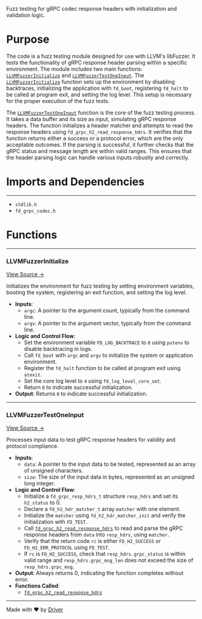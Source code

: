 <!--------------------------------------------------------------------------------->
<!-- IMPORTANT: This file is auto-generated by Driver (https://driver.ai). -------->
<!-- Manual edits may be overwritten on future commits. --------------------------->
<!--------------------------------------------------------------------------------->

Fuzz testing for gRPC codec response headers with initialization and validation logic.

# Purpose
The code is a fuzz testing module designed for use with LLVM's libFuzzer. It tests the functionality of gRPC response header parsing within a specific environment. The module includes two main functions: [`LLVMFuzzerInitialize`](<#llvmfuzzerinitialize>) and [`LLVMFuzzerTestOneInput`](<#llvmfuzzertestoneinput>). The [`LLVMFuzzerInitialize`](<#llvmfuzzerinitialize>) function sets up the environment by disabling backtraces, initializing the application with `fd_boot`, registering `fd_halt` to be called at program exit, and setting the log level. This setup is necessary for the proper execution of the fuzz tests.

The [`LLVMFuzzerTestOneInput`](<#llvmfuzzertestoneinput>) function is the core of the fuzz testing process. It takes a data buffer and its size as input, simulating gRPC response headers. The function initializes a header matcher and attempts to read the response headers using `fd_grpc_h2_read_response_hdrs`. It verifies that the function returns either a success or a protocol error, which are the only acceptable outcomes. If the parsing is successful, it further checks that the gRPC status and message length are within valid ranges. This ensures that the header parsing logic can handle various inputs robustly and correctly.
# Imports and Dependencies

---
- `stdlib.h`
- `fd_grpc_codec.h`


# Functions

---
### LLVMFuzzerInitialize<!-- {{#callable:LLVMFuzzerInitialize}} -->
[View Source →](<../../../../../src/waltz/grpc/fuzz_grpc_codec.c#L9>)

Initializes the environment for fuzz testing by setting environment variables, booting the system, registering an exit function, and setting the log level.
- **Inputs**:
    - `argc`: A pointer to the argument count, typically from the command line.
    - `argv`: A pointer to the argument vector, typically from the command line.
- **Logic and Control Flow**:
    - Set the environment variable `FD_LOG_BACKTRACE` to `0` using `putenv` to disable backtracing in logs.
    - Call `fd_boot` with `argc` and `argv` to initialize the system or application environment.
    - Register the `fd_halt` function to be called at program exit using `atexit`.
    - Set the core log level to `4` using `fd_log_level_core_set`.
    - Return `0` to indicate successful initialization.
- **Output**: Returns `0` to indicate successful initialization.


---
### LLVMFuzzerTestOneInput<!-- {{#callable:LLVMFuzzerTestOneInput}} -->
[View Source →](<../../../../../src/waltz/grpc/fuzz_grpc_codec.c#L19>)

Processes input data to test gRPC response headers for validity and protocol compliance.
- **Inputs**:
    - ``data``: A pointer to the input data to be tested, represented as an array of unsigned characters.
    - ``size``: The size of the input data in bytes, represented as an unsigned long integer.
- **Logic and Control Flow**:
    - Initialize a `fd_grpc_resp_hdrs_t` structure `resp_hdrs` and set its `h2_status` to 0.
    - Declare a `fd_h2_hdr_matcher_t` array `matcher` with one element.
    - Initialize the `matcher` using `fd_h2_hdr_matcher_init` and verify the initialization with `FD_TEST`.
    - Call [`fd_grpc_h2_read_response_hdrs`](<fd_grpc_codec.c.md#fd_grpc_h2_read_response_hdrs>) to read and parse the gRPC response headers from `data` into `resp_hdrs`, using `matcher`.
    - Verify that the return code `rc` is either `FD_H2_SUCCESS` or `FD_H2_ERR_PROTOCOL` using `FD_TEST`.
    - If `rc` is `FD_H2_SUCCESS`, check that `resp_hdrs.grpc_status` is within valid range and `resp_hdrs.grpc_msg_len` does not exceed the size of `resp_hdrs.grpc_msg`.
- **Output**: Always returns 0, indicating the function completes without error.
- **Functions Called**:
    - [`fd_grpc_h2_read_response_hdrs`](<fd_grpc_codec.c.md#fd_grpc_h2_read_response_hdrs>)



---
Made with ❤️ by [Driver](https://www.driver.ai/)